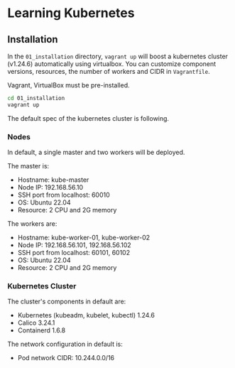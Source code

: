 # Learning Kubernetes

## Installation

In the `01_installation` directory, `vagrant up` will boost a kubernetes cluster (v1.24.6) automatically using virtualbox. You can customize component versions, resources, the number of workers and CIDR in `Vagrantfile`.

Vagrant, VirtualBox must be pre-installed.

```bash
cd 01_installation
vagrant up
```

The default spec of the kubernetes cluster is following.

### Nodes

In default, a single master and two workers will be deployed.

The master is:

- Hostname: kube-master
- Node IP: 192.168.56.10
- SSH port from localhost: 60010
- OS: Ubuntu 22.04
- Resource: 2 CPU and 2G memory

The workers are:

- Hostname: kube-worker-01, kube-worker-02
- Node IP: 192.168.56.101, 192.168.56.102
- SSH port from localhost: 60101, 60102
- OS: Ubuntu 22.04
- Resource: 2 CPU and 2G memory

### Kubernetes Cluster

The cluster's components in default are:

- Kubernetes (kubeadm, kubelet, kubectl) 1.24.6
- Calico 3.24.1
- Containerd 1.6.8

The network configuration in default is:

- Pod network CIDR: 10.244.0.0/16
